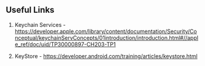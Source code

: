 ## Useful Links

1. Keychain Services - https://developer.apple.com/library/content/documentation/Security/Conceptual/keychainServConcepts/01introduction/introduction.html#//apple_ref/doc/uid/TP30000897-CH203-TP1

2. KeyStore - https://developer.android.com/training/articles/keystore.html

